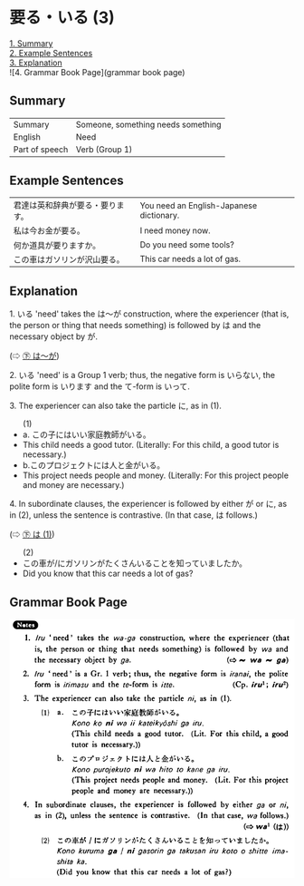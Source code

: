 # 要る・いる (3)

[1. Summary](#summary)<br>
[2. Example Sentences](#example-sentences)<br>
[3. Explanation](#explanation)<br>
![4. Grammar Book Page](grammar book page)<br>


## Summary

<table><tr>   <td>Summary</td>   <td>Someone, something needs something</td></tr><tr>   <td>English</td>   <td>Need</td></tr><tr>   <td>Part of speech</td>   <td>Verb (Group 1)</td></tr></table>

## Example Sentences

<table><tr>   <td>君達は英和辞典が要る・要ります。</td>   <td>You need an English-Japanese dictionary.</td></tr><tr>   <td>私は今お金が要る。</td>   <td>I need money now.</td></tr><tr>   <td>何か道具が要りますか。</td>   <td>Do you need some tools?</td></tr><tr>   <td>この車はガソリンが沢山要る。</td>   <td>This car needs a lot of gas.</td></tr></table>

## Explanation

<p>1. <span class="cloze">いる</span> 'need' takes the は～が construction, where the experiencer (that is, the person or thing that needs something) is followed by は and the necessary object by が.</p>  <p>(⇨ <a href="#㊦ は～が">㊦ は～が</a>)</p>  <p>2. <span class="cloze">いる</span> 'need' is a Group 1 verb; thus, the negative form is <span class="cloze">いらない</span>, the polite form is <span class="cloze">いります</span> and the て-form is <span class="cloze">いって</span>. </p>  <p>3. The experiencer can also take the particle に, as in (1).</p>  <ul>(1)  <li>a. この子にはいい家庭教師が<span class="cloze">いる</span>。</li> <li>This child needs a good tutor. (Literally: For this child, a good tutor is necessary.)</li> <div class="divide"></div> <li>b.このプロジェクトには人と金が<span class="cloze">いる</span>。</li> <li>This project needs people and money. (Literally: For this project people and money are necessary.)</li> </ul> <p>4. In subordinate clauses, the experiencer is followed by either が or に, as in (2), unless the sentence is contrastive. (In that case, は follows.) </p> <p>(⇨ <a href="#㊦ は (1)">㊦ は (1)</a>)</p>  <ul>(2) <li>この車が/にガソリンがたくさん<span class="cloze">いる</span>ことを知っていましたか。</li> <li>Did you know that this car needs a lot of gas?</li> </ul>

## Grammar Book Page

![](../img/Basicいる3.png)

